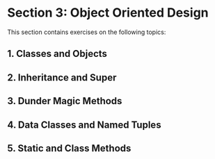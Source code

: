 # Section 3: Object Oriented Design

This section contains exercises on the following topics:

## 1. Classes and Objects

## 2. Inheritance and Super

## 3. Dunder Magic Methods

## 4. Data Classes and Named Tuples

## 5. Static and Class Methods

